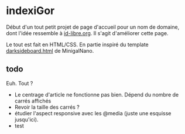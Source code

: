 # indexiGor

Début d'un tout petit projet de page d'accueil pour un nom de domaine, dont l'idée ressemble à [id-libre.org](http://id-libre.org). Il s'agit d'améliorer cette page.

Le tout est fait en HTML/CSS. En partie inspiré du template [darksideboard.html](https://github.com/sebsauvage/MinigalNano/blob/master/templates/darksideboard.html) de MinigalNano.

## todo

Euh. Tout ?

  * Le centrage d'article ne fonctionne pas bien. Dépend du nombre de carrés affichés
  * Revoir la taille des carrés ?
  * étudier l'aspect responsive avec les @media (juste une esquisse jusqu'ici).
  * test
